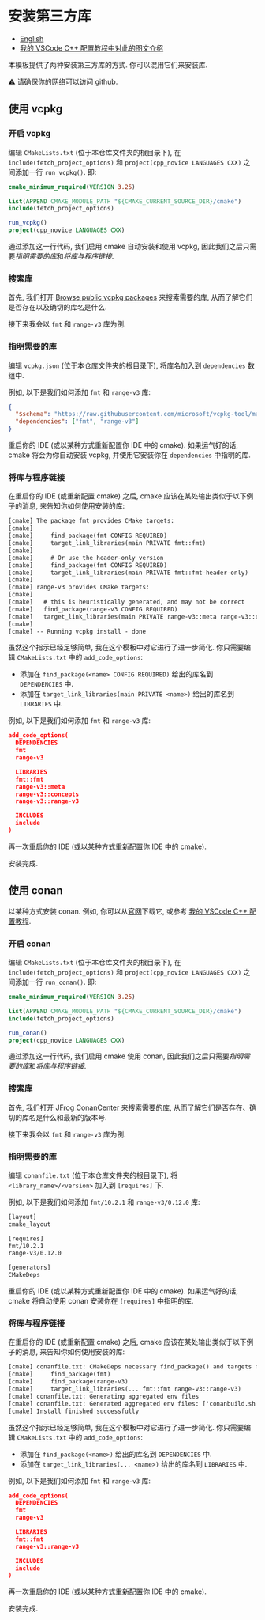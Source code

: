 # 安装第三方库

- [English](请读我_安装第三方库.md)
- [我的 VSCode C++ 配置教程中对此的图文介绍](https://vscode-cpp-starter.readthedocs.io/third_party/index.html)

本模板提供了两种安装第三方库的方式. 你可以混用它们来安装库.

:warning: 请确保你的网络可以访问 github.

## 使用 vcpkg

### 开启 vcpkg

编辑 `CMakeLists.txt` (位于本仓库文件夹的根目录下), 在 `include(fetch_project_options)` 和 `project(cpp_novice LANGUAGES CXX)` 之间添加一行 `run_vcpkg()`. 即:

```cmake
cmake_minimum_required(VERSION 3.25)

list(APPEND CMAKE_MODULE_PATH "${CMAKE_CURRENT_SOURCE_DIR}/cmake")
include(fetch_project_options)

run_vcpkg()
project(cpp_novice LANGUAGES CXX)
```

通过添加这一行代码, 我们启用 cmake 自动安装和使用 vcpkg, 因此我们之后只需要*指明需要的库*和*将库与程序链接*.

### 搜索库

首先, 我们打开 [Browse public vcpkg packages](https://vcpkg.io/en/packages) 来搜索需要的库, 从而了解它们是否存在以及确切的库名是什么.

接下来我会以 `fmt` 和 `range-v3` 库为例.

### 指明需要的库

编辑 `vcpkg.json` (位于本仓库文件夹的根目录下), 将库名加入到 `dependencies` 数组中.

例如, 以下是我们如何添加 `fmt` 和 `range-v3` 库:

```json
{
  "$schema": "https://raw.githubusercontent.com/microsoft/vcpkg-tool/main/docs/vcpkg.schema.json",
  "dependencies": ["fmt", "range-v3"]
}
```

重启你的 IDE (或以某种方式重新配置你 IDE 中的 cmake). 如果运气好的话, cmake 将会为你自动安装 vcpkg, 并使用它安装你在 `dependencies` 中指明的库.

### 将库与程序链接

在重启你的 IDE (或重新配置 cmake) 之后, cmake 应该在某处输出类似于以下例子的消息, 来告知你如何使用安装的库:

```txt
[cmake] The package fmt provides CMake targets:
[cmake] 
[cmake]     find_package(fmt CONFIG REQUIRED)
[cmake]     target_link_libraries(main PRIVATE fmt::fmt)
[cmake] 
[cmake]     # Or use the header-only version
[cmake]     find_package(fmt CONFIG REQUIRED)
[cmake]     target_link_libraries(main PRIVATE fmt::fmt-header-only)
[cmake] 
[cmake] range-v3 provides CMake targets:
[cmake] 
[cmake]   # this is heuristically generated, and may not be correct
[cmake]   find_package(range-v3 CONFIG REQUIRED)
[cmake]   target_link_libraries(main PRIVATE range-v3::meta range-v3::concepts range-v3::range-v3)
[cmake] 
[cmake] -- Running vcpkg install - done
```

虽然这个指示已经足够简单, 我在这个模板中对它进行了进一步简化. 你只需要编辑 `CMakeLists.txt` 中的 `add_code_options`:

- 添加在 `find_package(<name> CONFIG REQUIRED)` 给出的库名到 `DEPENDENCIES` 中.
- 添加在 `target_link_libraries(main PRIVATE <name>)` 给出的库名到 `LIBRARIES` 中.

例如, 以下是我们如何添加 `fmt` 和 `range-v3` 库:

```json
add_code_options(
  DEPENDENCIES
  fmt
  range-v3

  LIBRARIES
  fmt::fmt
  range-v3::meta
  range-v3::concepts
  range-v3::range-v3

  INCLUDES
  include
)
```

再一次重启你的 IDE (或以某种方式重新配置你 IDE 中的 cmake).

安装完成.

## 使用 conan

以某种方式安装 conan. 例如, 你可以从[官网](https://conan.io/downloads)下载它, 或参考 [我的 VSCode C++ 配置教程](https://vscode-cpp-starter.readthedocs.io/).

### 开启 conan

编辑 `CMakeLists.txt` (位于本仓库文件夹的根目录下), 在 `include(fetch_project_options)` 和 `project(cpp_novice LANGUAGES CXX)` 之间添加一行 `run_conan()`. 即:

```cmake
cmake_minimum_required(VERSION 3.25)

list(APPEND CMAKE_MODULE_PATH "${CMAKE_CURRENT_SOURCE_DIR}/cmake")
include(fetch_project_options)

run_conan()
project(cpp_novice LANGUAGES CXX)
```

通过添加这一行代码, 我们启用 cmake 使用 conan, 因此我们之后只需要*指明需要的库*和*将库与程序链接*.

### 搜索库

首先, 我们打开 [JFrog ConanCenter](https://conan.io/center) 来搜索需要的库, 从而了解它们是否存在、确切的库名是什么和最新的版本号.

接下来我会以 `fmt` 和 `range-v3` 库为例.

### 指明需要的库

编辑 `conanfile.txt` (位于本仓库文件夹的根目录下), 将 `<library_name>/<version>` 加入到 `[requires]` 下.

例如, 以下是我们如何添加 `fmt/10.2.1` 和 `range-v3/0.12.0` 库:

```txt
[layout]
cmake_layout

[requires]
fmt/10.2.1
range-v3/0.12.0

[generators]
CMakeDeps
```

重启你的 IDE (或以某种方式重新配置你 IDE 中的 cmake). 如果运气好的话, cmake 将自动使用 conan 安装你在 `[requires]` 中指明的库.

### 将库与程序链接

在重启你的 IDE (或重新配置 cmake) 之后, cmake 应该在某处输出类似于以下例子的消息, 来告知你如何使用安装的库:

```txt
[cmake] conanfile.txt: CMakeDeps necessary find_package() and targets for your CMakeLists.txt
[cmake]     find_package(fmt)
[cmake]     find_package(range-v3)
[cmake]     target_link_libraries(... fmt::fmt range-v3::range-v3)
[cmake] conanfile.txt: Generating aggregated env files
[cmake] conanfile.txt: Generated aggregated env files: ['conanbuild.sh', 'conanrun.sh']
[cmake] Install finished successfully
```

虽然这个指示已经足够简单, 我在这个模板中对它进行了进一步简化. 你只需要编辑 `CMakeLists.txt` 中的 `add_code_options`:

- 添加在 `find_package(<name>)` 给出的库名到 `DEPENDENCIES` 中.
- 添加在 `target_link_libraries(... <name>)` 给出的库名到 `LIBRARIES` 中.

例如, 以下是我们如何添加 `fmt` 和 `range-v3` 库:

```json
add_code_options(
  DEPENDENCIES
  fmt
  range-v3

  LIBRARIES
  fmt::fmt
  range-v3::range-v3

  INCLUDES
  include
)
```

再一次重启你的 IDE (或以某种方式重新配置你 IDE 中的 cmake).

安装完成.
